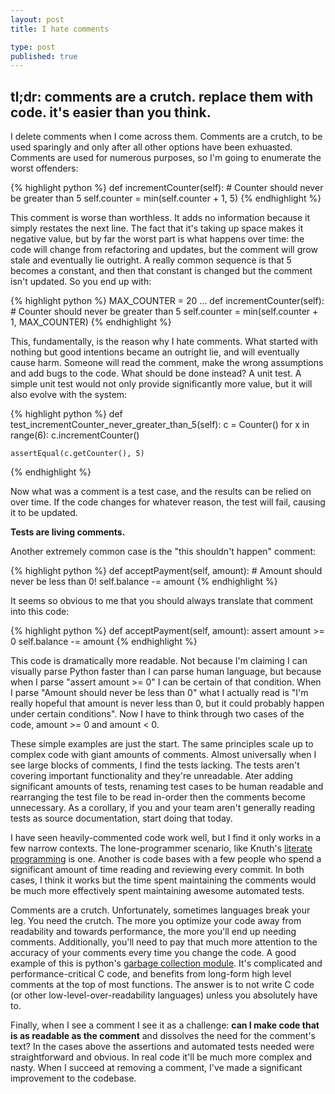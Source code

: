```yaml
--- 
layout: post
title: I hate comments

type: post
published: true
---
```


## tl;dr: comments are a crutch. replace them with code. it's easier than you think.

I delete comments when I come across them. Comments are a crutch, to be used sparingly and only after all other options have been exhuasted. Comments are used for numerous purposes, so I'm going to enumerate the worst offenders:

{% highlight python %}
def incrementCounter(self):
    # Counter should never be greater than 5
    self.counter = min(self.counter + 1, 5)
{% endhighlight %}

This comment is worse than worthless. It adds no information because it simply restates the next line. The fact that it's taking up space makes it negative value, but by far the worst part is what happens over time: the code will change from refactoring and updates, but the comment will grow stale and eventually lie outright. A really common sequence is that 5 becomes a constant, and then that constant is changed but the comment isn't updated. So you end up with:

{% highlight python %}
MAX_COUNTER = 20
...
def incrementCounter(self):
    # Counter should never be greater than 5
    self.counter = min(self.counter + 1, MAX_COUNTER)
{% endhighlight %}

This, fundamentally, is the reason why I hate comments. What started with nothing but good intentions became an outright lie, and will eventually cause harm. Someone will read the comment, make the wrong assumptions and add bugs to the code. What should be done instead? A unit test. A simple unit test would not only provide significantly more value, but it will also evolve with the system:

{% highlight python %}
def test_incrementCounter_never_greater_than_5(self):
    c = Counter()
    for x in range(6):
        c.incrementCounter()

    assertEqual(c.getCounter(), 5)
{% endhighlight %}

Now what was a comment is a test case, and the results can be relied on over time. If the code changes for whatever reason, the test will fail, causing it to be updated.

**Tests are living comments.**

Another extremely common case is the "this shouldn't happen" comment:

{% highlight python %}
def acceptPayment(self, amount):
    # Amount should never be less than 0!
    self.balance -= amount
{% endhighlight %}

It seems so obvious to me that you should always translate that comment into this code:

{% highlight python %}
def acceptPayment(self, amount):
    assert amount >= 0
    self.balance -= amount
{% endhighlight %}

This code is dramatically more readable. Not because I'm claiming I can visually parse Python faster than I can parse human language, but because when I parse "assert amount >= 0" I can be certain of that condition. When I parse "Amount should never be less than 0" what I actually read is "I'm really hopeful that amount is never less than 0, but it could probably happen under certain conditions". Now I have to think through two cases of the code, amount >= 0 and amount < 0.

These simple examples are just the start. The same principles scale up to complex code with giant amounts of comments. Almost universally when I see large blocks of comments, I find the tests lacking. The tests aren't covering important functionality and they're unreadable. Ater adding significant amounts of tests, renaming test cases to be human readable and rearranging the test file to be read in-order then the comments become unnecessary. As a corollary, if you and your team aren't generally reading tests as source documentation, start doing that today.

I have seen heavily-commented code work well, but I find it only works in a few narrow contexts. The lone-programmer scenario, like Knuth's [literate programming](http://en.wikipedia.org/wiki/Literate_programming) is one. Another is code bases with a few people who spend a significant amount of time reading and reviewing every commit. In both cases, I think it works but the time spent maintaining the comments would be much more effectively spent maintaining awesome automated tests.

Comments are a crutch. Unfortunately, sometimes languages break your leg. You need the crutch. The more you optimize your code away from readability and towards performance, the more you'll end up needing comments. Additionally, you'll need to pay that much more attention to the accuracy of your comments every time you change the code. A good example of this is python's [garbage collection module](http://hg.python.org/cpython/file/fd57dbfa5765/Modules/gcmodule.c). It's complicated and performance-critical C code, and benefits from long-form high level comments at the top of most functions. The answer is to not write C code (or other low-level-over-readability languages) unless you absolutely have to.

Finally, when I see a comment I see it as a challenge: **can I make code that is as readable as the comment** and dissolves the need for the comment's text? In the cases above the assertions and automated tests needed were straightforward and obvious. In real code it'll be much more complex and nasty. When I succeed at removing a comment, I've made a significant improvement to the codebase.

